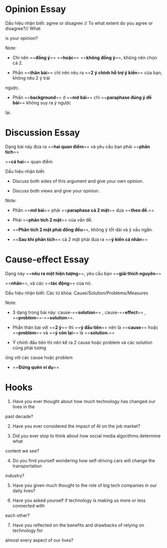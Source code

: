 # Opinion Essay

Dấu hiệu nhận biết: agree or disagree // To what extent do you agree or disagree?// What

is your opinion?

  

Note:

+ Chỉ nên ==**đồng ý**== ==**hoặc**== ==**không đồng ý**==, không nên chọn cả 2.

+ Phần ==**thân bài**== chỉ nên nêu ra ==**2 ý chính hỗ trợ ý kiến**== của bạn, không nêu 2 ý trái

ngược.

+ Phần ==**background**== ở ==**mở bài**== chỉ ==**paraphase đúng ý đề bài**== không suy ra ý ngược

lại.

  

# Discussion Essay

Dạng bài này đưa ra ==**hai quan điểm**== và yêu cầu bạn phải ==**phân tích**==

==**cả hai**== quan điểm

  

Dấu hiệu nhận biết:

+ Discuss both sides of this argument and give your own opinion.

+ Discuss both views and give your opinion.

  

Note:

+ Phần ==**mở bài**== phải ==**paraphase cả 2 mặt**== dựa ==**theo đề.**==

+ Phải ==**phân tích 2 mặt**== của vấn đề.

+ ==**Phân tích 2 mặt phải đồng đều**==, không ý tốt dài và ý xấu ngắn.

+ ==**Sau khi phân tích**== cả 2 mặt phải đưa ra ==**ý kiến cá nhân**==

  

# Cause-effect Essay

Dạng này ==**nêu ra một hiện tượng**==, yêu cầu bạn ==**giải thích nguyên**==

==**nhân**==, và các ==**tác động**== của nó.

  

Dấu hiệu nhận biết: Các từ khóa: Cause/Solution/Problems/Measures  
  

Note:

+ 3 dạng trong bài này: cause-==**solution**== , cause-==**effect**== , ==**problem**==-==**solution**==.

+ Phần thân bài với ==**2 ý**== thì ==**ý đầu tiên**== nên là ==**cause**== hoặc ==**problem**== và ==**ý còn lại**== là ==**solution.**==

+ Ý chính đầu tiên thì nên kể ra 2 cause hoặc problem và các solution cũng phải tương

ứng với các cause hoặc problem

+ ==**Đừng quên ví dụ**==

  

# Hooks

1. Have you ever thought about how much technology has changed our lives in the

past decade?

2. Have you ever considered the impact of AI on the job market?

3. Did you ever stop to think about how social media algorithms determine what

content we see?

4. Do you find yourself wondering how self-driving cars will change the transportation

industry?

5. Have you given much thought to the role of big tech companies in our daily lives?

6. Have you asked yourself if technology is making us more or less connected with

each other?

7. Have you reflected on the benefits and drawbacks of relying on technology for

almost every aspect of our lives?